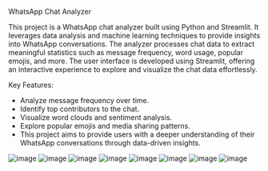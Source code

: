 WhatsApp Chat Analyzer

This project is a WhatsApp chat analyzer built using Python and Streamlit. It leverages data analysis and machine learning techniques to provide insights into WhatsApp conversations. The analyzer processes chat data to extract meaningful statistics such as message frequency, word usage, popular emojis, and more. The user interface is developed using Streamlit, offering an interactive experience to explore and visualize the chat data effortlessly.

Key Features:

- Analyze message frequency over time.
- Identify top contributors to the chat.
- Visualize word clouds and sentiment analysis.
- Explore popular emojis and media sharing patterns.
- This project aims to provide users with a deeper understanding of their WhatsApp conversations through data-driven insights.

![image](https://github.com/AditiAmbasta13/Whatsapp-Chat-Analyzer/assets/161136042/f534cb83-46f3-455a-a933-aab9c566bf56)
![image](https://github.com/AditiAmbasta13/Whatsapp-Chat-Analyzer/assets/161136042/e86c4498-e62a-48ec-823b-d3131272910c)
![image](https://github.com/AditiAmbasta13/Whatsapp-Chat-Analyzer/assets/161136042/59e67c44-7a02-4b8c-a803-c30ee8841b43)
![image](https://github.com/AditiAmbasta13/Whatsapp-Chat-Analyzer/assets/161136042/05563ba7-a474-4d00-b224-0f770b205ccf)
![image](https://github.com/AditiAmbasta13/Whatsapp-Chat-Analyzer/assets/161136042/ff65b2e8-b69b-4b65-8a7c-da6846ff00fe)
![image](https://github.com/AditiAmbasta13/Whatsapp-Chat-Analyzer/assets/161136042/bb6fca1e-84cb-492c-8c3a-b1fdc48ecfa2)
![image](https://github.com/AditiAmbasta13/Whatsapp-Chat-Analyzer/assets/161136042/a782668d-e1dc-4f92-8985-5f5696035c81)
![image](https://github.com/AditiAmbasta13/Whatsapp-Chat-Analyzer/assets/161136042/b6f34809-6b60-479b-a8ee-2098fbde2c17)

